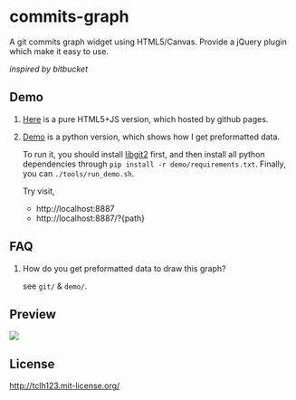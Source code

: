 # commits-graph

A git commits graph widget using HTML5/Canvas.
Provide a jQuery plugin which make it easy to use.

*inspired by bitbucket*

## Demo

1. [Here](http://oct.tclh123.com/commits-graph/) is a pure HTML5+JS version, which hosted by github pages.
2. [Demo](https://github.com/tclh123/commits-graph/tree/master/demo) is a python version, which shows how I get preformatted data.

    To run it, you should install [libgit2](https://github.com/libgit2/pygit2) first, and then install all python dependencies through `pip install -r demo/requirements.txt`.
    Finally, you can `./tools/run_demo.sh`.

    Try visit,
    - http://localhost:8887
    - http://localhost:8887/?{path}

## FAQ

1. How do you get preformatted data to draw this graph?

    see `git/` & `demo/`.

## Preview

![](https://raw2.github.com/tclh123/commits-graph/master/ScreenShot.png)

## License

http://tclh123.mit-license.org/
